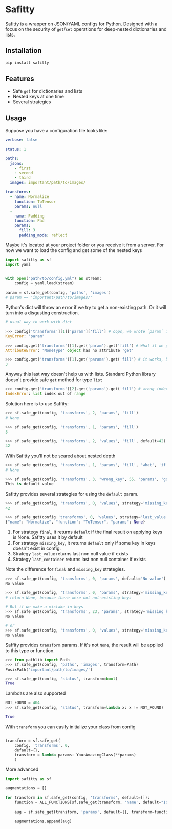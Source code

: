 # Safitty
Safitty is a wrapper on JSON/YAML configs for Python.
Designed with a focus on the security of `get`/`set` operations for deep-nested dictionaries and lists.

## Installation
```bash
pip install safitty
```

## Features
- Safe `get` for dictionaries and lists
- Nested keys at one time
- Several strategies 

## Usage

Suppose you have a configuration file looks like:

```yaml
verbose: false

status: 1

paths:
  jsons:
    - first
    - second
    - third
  images: important/path/to/images/
  
transforms:
  - name: Normalize
    function: ToTensor
    params: null
  -
    name: Padding
    function: Pad
    params:
      fill: 3
      padding_mode: reflect
```
Maybe it's located at your project folder or you receive it from a server.
For now we want to load the config and get some of the nested keys 
```python
import safitty as sf
import yaml


with open("path/to/config.yml") as stream:
    config = yaml.load(stream)
    
param = sf.safe_get(config, 'paths', 'images')
# param == 'important/path/to/images/'
```

Python's dict will throw an error if we try to get a non-existing path. Or it will turn into a disgusting construction.
```python
# usual way to work with dict

>>> config['transforms'][1]['param']['fill'] # oops, we wrote `param` insted of `params
KeyError: 'param'

>>> config.get('transforms')[1].get('param').get('fill') # What if we go deeeeeeper
AttributeError: 'NoneType' object has no attribute 'get'

>>> config.get('transforms')[1].get('params').get('fill') # it works, but looks awful
3
``` 

Anyway this last way doesn't help us with lists. Standard Python library doesn't provide safe `get` method for type `list` 
```python
>>> config.get('transforms')[2].get('params').get('fill') # wrong index
IndexError: list index out of range
```

Solution here is to use Saffity:
```python
>>> sf.safe_get(config, 'transforms', 2, 'params', 'fill')
# None

>>> sf.safe_get(config, 'transforms', 1, 'params', 'fill')
3

>>> sf.safe_get(config, 'transforms', 2, 'values', 'fill', default=42)
42
```

With Safitty you'll not be scared about nested depth
```python
>>> sf.safe_get(config, 'transforms', 1, 'params', 'fill', 'what', 'if', 'we', 'go', 'deeper')
# None

>>> sf.safe_get(config, 'transforms', 3, "wrong_key", 55, 'params', 'go', 'deeper', default="This is default value")
This is default value
```

Safitty provides several strategies for using the `default` param.
```python
>>> sf.safe_get(config, 'transforms', 0, 'values', strategy='missing_key', default=42)
42

>>> sf.safe_get(config 'transforms', 0, 'values', strategy='last_value', default=42)
{"name": "Normalize", "function": "ToTensor", "params": None}
```
1. For strategy `final`, it returns `default` if the final result on applying keys is None. Safitty uses it by default
1. For strategy `missing_key`, it returns `default` only if some key in keys doesn't exist in config.
1. Strategy `last_value` returns last non null value if exists
1. Strategy `last_container` returns last non null container if exists

Note the difference for `final` and `missing_key` strategies.
```python
>>> sf.safe_get(config, 'transforms', 0, 'params', default='No value')
No value

>>> sf.safe_get(config, 'transforms', 0, 'params', strategy='missing_key', default='No value')
# return None, because there were not not-existing keys

# But if we make a mistake in keys 
>>> sf.safe_get(config, 'transforms', 23, 'params', strategy='missing_key', default='No value')
No value

# or
>>> sf.safe_get(config, 'transforms', 0, 'values', strategy='missing_key', default='No value')
No value

```

Saffity provides `transform` params. If it's not `None`, the result will be applied to this type or function.

```python
>>> from pathlib import Path
>>> sf.safe_get(config, 'paths', 'images', transform=Path)
PosixPath('important/path/to/images/')

```

```python
>>> sf.safe_get(config, 'status', transform=bool)
True

```

Lambdas are also supported

```python
NOT_FOUND = 404
>>> sf.safe_get(config, 'status', transform=lambda x: x != NOT_FOUND)

True

```

With `transform` you can easily initialize your class from config

```python

transform = sf.safe_get(
    config, 'transforms', 0,
    default={},
    transform = lambda params: YourAmazingClass(**params)
    )

```

More advanced
```python
import safitty as sf

augmentations = []

for transform in sf.safe_get(config, 'transforms', default=[]):
    function = ALL_FUNCTIONS[sf.safe_get(transform, 'name', default="Identity")]
    
    aug = sf.safe_get(transform, 'params', default={}, transform=function)
    
    augmentations.append(aug)
```

